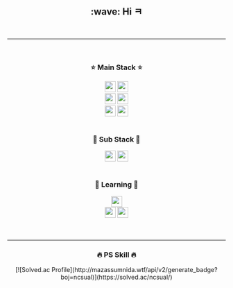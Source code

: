 <div align="center">
  <h2>:wave: Hi ㅋ</h2>
  <br>
  <hr></hr>
  <br>
  <h3>⭐ Main Stack ⭐</h3>
  <img src="https://img.shields.io/badge/Java-007396?style=flat-square&logo=Java&logoColor=white " height="25"/>
    <img src="https://img.shields.io/badge/Spring-6DB33F?style=flat-square&logo=spring&logoColor=white" height="25"/>
  <br>
    <img src="https://img.shields.io/badge/Dart-0175C2?style=flat-square&logo=dart&logoColor=white" height="25"/>
  <img src="https://img.shields.io/badge/Flutter-02569B?style=flat-square&logo=flutter&logoColor=white" height="25"/>
  <br>
  <img src="https://img.shields.io/badge/MqSql-4479A1?style=flat-square&logo=mysql&logoColor=white" height="25"/>
  <img src="https://img.shields.io/badge/Oracle-F80000?style=for-the-badge&logo=oracle&logoColor=white" height="25">
  <br><br>
  <h3>🔶 Sub Stack 🔶</h3>
  <img src="https://img.shields.io/badge/Javascript-ffb13b?style=flat-square&logo=javascript&logoColor=white" height="25"/>
    <img src="https://img.shields.io/badge/Node.js-339933?style=flat-square&logo=nodedotjs&logoColor=white" height="25"/>
  <br><br>
  <h3>📖 Learning 📖</h3>
      <img src="https://img.shields.io/badge/Spring-6DB33F?style=flat-square&logo=spring&logoColor=white" height="25"/>
  <br>
      <img src="https://img.shields.io/badge/AWS-232F3E?style=flat-square&logo=amazonwebservices&logoColor=white" height="25"/>
        <img src="https://img.shields.io/badge/Docker-2496ED?style=flat-square&logo=docker&logoColor=white" height="25"/>
  <br>
<br><br>
  
  <hr></hr>
  <h3>🔥 PS Skill 🔥</h3>
  [![Solved.ac Profile](http://mazassumnida.wtf/api/v2/generate_badge?boj=ncsual)](https://solved.ac/ncsual/)
</div>

